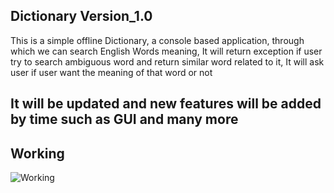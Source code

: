 ## Dictionary Version_1.0
This is a simple offline Dictionary, a console based application, through which we can search English Words meaning, It will return exception if user try to search ambiguous word and return similar word related to it, It will ask user if user want the meaning of that word or not
## It will be updated and new features will be added by time such as GUI and many more
## Working

![Working](https://user-images.githubusercontent.com/80707427/155804711-7a730b6a-57f6-4a7d-8f0d-576ac44baf8e.gif)


## 
